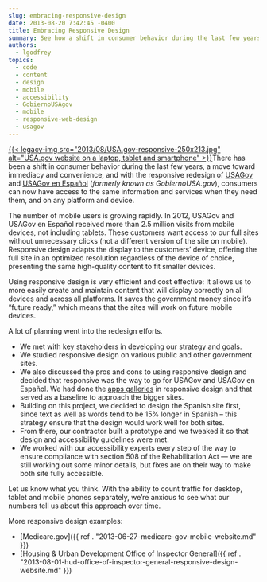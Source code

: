 ```yaml
---
slug: embracing-responsive-design
date: 2013-08-20 7:42:45 -0400
title: Embracing Responsive Design
summary: See how a shift in consumer behavior during the last few years lead to the responsive redesign of USA.gov and GobiernoUSA.gov.
authors:
  - lgodfrey
topics:
  - code
  - content
  - design
  - mobile
  - accessibility
  - GobiernoUSAgov
  - mobile
  - responsive-web-design
  - usagov
---
```


<a href="https://s3.amazonaws.com/digitalgov/_legacy-img/2013/08/USA.gov-responsive.jpg">{{< legacy-img src="2013/08/USA.gov-responsive-250x213.jpg" alt="USA.gov website on a laptop, tablet and smartphone" >}}</a>There has been a shift in consumer behavior during the last few years, a move toward immediacy and convenience, and with the responsive redesign of [USAGov](https://www.usa.gov/) and [USAGov en Espa&#241;ol](https://www.usa.gov/espanol/) (_formerly known as GobiernoUSA.gov_), consumers can now have access to the same information and services when they need them, and on any platform and device. 

The number of mobile users is growing rapidly. In 2012, USAGov and USAGov en Espa&#241;ol received more than 2.5 million visits from mobile devices, not including tablets. These customers want access to our full sites without unnecessary clicks (not a different version of the site on mobile). Responsive design adapts the display to the customers’ device, offering the full site in an optimized resolution regardless of the device of choice, presenting the same high-quality content to fit smaller devices. 

Using responsive design is very efficient and cost effective: It allows us to more easily create and maintain content that will display correctly on all devices and across all platforms. It saves the government money since it’s “future ready,” which means that the sites will work on future mobile devices. 

A lot of planning went into the redesign efforts. 

* We met with key stakeholders in developing our strategy and goals.
* We studied responsive design on various public and other government sites.
* We also discussed the pros and cons to using responsive design and decided that responsive was the way to go for USAGov and USAGov en Espa&#241;ol. We had done the <a href="http://apps.usa.gov/" target="_blank">apps galleries</a> in responsive design and that served as a baseline to approach the bigger sites. 
* Building on this project, we decided to design the Spanish site first, since text as well as words tend to be 15% longer in Spanish &#8211; this strategy ensure that the design would work well for both sites. 
* From there, our contractor built a prototype and we tweaked it so that design and accessibility guidelines were met. 
* We worked with our accessibility experts every step of the way to ensure compliance with section 508 of the Rehabilitation Act &#8212; we are still working out some minor details, but fixes are on their way to make both site fully accessible. 

Let us know what you think. With the ability to count traffic for desktop, tablet and mobile phones separately, we’re anxious to see what our numbers tell us about this approach over time. 

More responsive design examples: 

* [Medicare.gov]({{ ref . "2013-06-27-medicare-gov-mobile-website.md" }})
* [Housing & Urban Development Office of Inspector General]({{ ref . "2013-08-01-hud-office-of-inspector-general-responsive-design-website.md" }})
